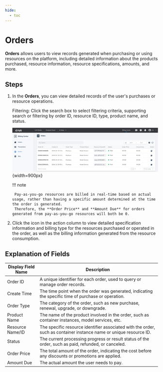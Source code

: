 ```yaml
---
hide:
  - toc
---
```


# Orders

**Orders** allows users to view records generated when purchasing or using resources on the platform, including detailed information about the products purchased, resource information, resource specifications, amounts, and more.

## Steps

1. In the **Orders**, you can view detailed records of the user's purchases or resource operations.

    Filtering: Click the search box to select filtering criteria, supporting search or filtering by order ID, resource ID, type, product name, and status.

    ![orderlist](../leopard/images/orderlist.png){width=900px}

    !!! note

        Pay-as-you-go resources are billed in real-time based on actual usage, rather than having a specific amount determined at the time the order is generated.
        Therefore, the **Order Price** and **Amount Due** for orders generated from pay-as-you-go resources will both be 0.

2. Click the icon in the action column to view detailed specification information and billing type for the resources purchased or operated in the order, as well as the billing information generated from the resource consumption.

    <!-- ![orderdetail](../leopard/images/orderdetail.png){width=900px} -->

## Explanation of Fields

| **Display Field Name** | **Description** |
| --- | --- |
| Order ID | A unique identifier for each order, used to query or manage order records. |
| Create Time | The time point when the order was generated, indicating the specific time of purchase or operation. |
| Order Type | The category of the order, such as new purchase, renewal, upgrade, or downgrade. |
| Product Name | The name of the product involved in the order, such as container instances, model services, etc. |
| Resource Name/ID | The specific resource identifier associated with the order, such as container instance name or unique resource ID. |
| Status | The current processing progress or result status of the order, such as paid, refunded, or canceled. |
| Order Price | The total amount of the order, indicating the cost before any discounts or promotions are applied. |
| Amount Due | The actual amount the user needs to pay. |
